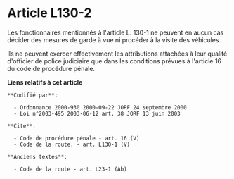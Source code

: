 # Article L130-2

Les fonctionnaires mentionnés à l'article L. 130-1 ne peuvent en aucun cas décider des mesures de garde à vue ni procéder à
la visite des véhicules. 

Ils ne peuvent exercer effectivement les attributions attachées à leur qualité d'officier de police judiciaire que dans les
conditions prévues à l'article 16 du code de procédure pénale.

**Liens relatifs à cet article**

	**Codifié par**:

	  - Ordonnance 2000-930 2000-09-22 JORF 24 septembre 2000
	  - Loi n°2003-495 2003-06-12 art. 38 JORF 13 juin 2003

	**Cite**:

	  - Code de procédure pénale - art. 16 (V)
	  - Code de la route. - art. L130-1 (V)

	**Anciens textes**:

	  - Code de la route - art. L23-1 (Ab)
